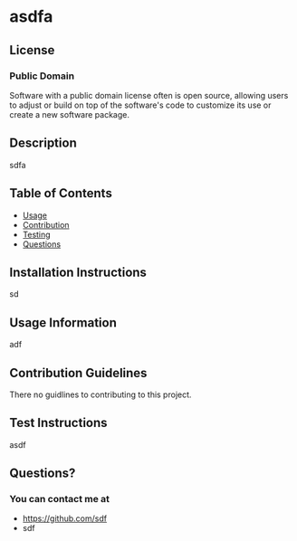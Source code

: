 # asdfa

## License
### Public Domain
Software with a public domain license often is open source, allowing users to adjust or build on top of the software's code to customize its use or create a new software package.

## Description
sdfa

## Table of Contents
- [Usage](#usage-information)
- [Contribution](#contribution-guidlines)
- [Testing](#test-instructions)
- [Questions](#questions)

## Installation Instructions
sd

## Usage Information
adf

## Contribution Guidelines
There no guidlines to contributing to this project.

## Test Instructions
asdf

## Questions?
### You can contact me at
- https://github.com/sdf
- sdf
